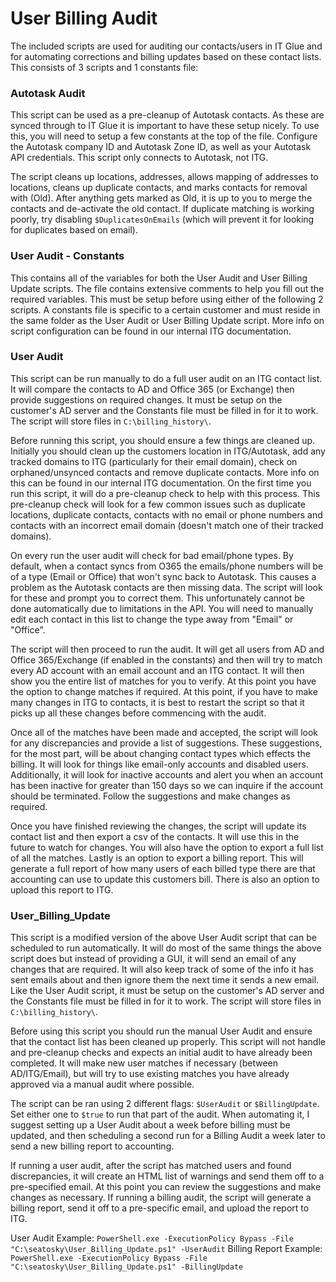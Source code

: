 # User Billing Audit
The included scripts are used for auditing our contacts/users in IT Glue and for automating corrections and billing updates based on these contact lists. This consists of 3 scripts and 1 constants file:

### Autotask Audit
This script can be used as a pre-cleanup of Autotask contacts. As these are synced through to IT Glue it is important to have these setup nicely. To use this, you will need to setup a few constants at the top of the file. Configure the Autotask company ID and Autotask Zone ID, as well as your Autotask API credentials. This script only connects to Autotask, not ITG. 

The script cleans up locations, addresses, allows mapping of addresses to locations, cleans up duplicate contacts, and marks contacts for removal with (Old). After anything gets marked as Old, it is up to you to merge the contacts and de-activate the old contact. If duplicate matching is working poorly, try disabling `$DuplicatesOnEmails` (which will prevent it for looking for duplicates based on email).

### User Audit - Constants
This contains all of the variables for both the User Audit and User Billing Update scripts. The file contains extensive comments to help you fill out the required variables. This must be setup before using either of the following 2 scripts. A constants file is specific to a certain customer and must reside in the same folder as the User Audit or User Billing Update script. More info on script configuration can be found in our internal ITG documentation.

### User Audit
This script can be run manually to do a full user audit on an ITG contact list. It will compare the contacts to AD and Office 365 (or Exchange) then provide suggestions on required changes. It must be setup on the customer's AD server and the Constants file must be filled in for it to work. The script will store files in `C:\billing_history\`.

Before running this script, you should ensure a few things are cleaned up. Initially you should clean up the customers location in ITG/Autotask, add any tracked domains to ITG (particularly for their email domain), check on orphaned/unsynced contacts and remove duplicate contacts. More info on this can be found in our internal ITG documentation. On the first time you run this script, it will do a pre-cleanup check to help with this process. This pre-cleanup check will look for a few common issues such as duplicate locations, duplicate contacts, contacts with no email or phone numbers and contacts with an incorrect email domain (doesn't match one of their tracked domains). 

On every run the user audit will check for bad email/phone types. By default, when a contact syncs from O365 the emails/phone numbers will be of a type (Email or Office) that won't sync back to Autotask. This causes a problem as the Autotask contacts are then missing data. The script will look for these and prompt you to correct them. This unfortunately cannot be done automatically due to limitations in the API. You will need to manually edit each contact in this list to change the type away from "Email" or "Office".

The script will then proceed to run the audit. It will get all users from AD and Office 365/Exchange (if enabled in the constants) and then will try to match every AD account with an email account and an ITG contact. It will then show you the entire list of matches for you to verify. At this point you have the option to change matches if required. At this point, if you have to make many changes in ITG to contacts, it is best to restart the script so that it picks up all these changes before commencing with the audit. 

Once all of the matches have been made and accepted, the script will look for any discrepancies and provide a list of suggestions. These suggestions, for the most part, will be about changing contact types which effects the billing. It will look for things like email-only accounts and disabled users. Additionally, it will look for inactive accounts and alert you when an account has been inactive for greater than 150 days so we can inquire if the account should be terminated. Follow the suggestions and make changes as required.

Once you have finished reviewing the changes, the script will update its contact list and then export a csv of the contacts. It will use this in the future to watch for changes. You will also have the option to export a full list of all the matches. Lastly is an option to export a billing report. This will generate a full report of how many users of each billed type there are that accounting can use to update this customers bill. There is also an option to upload this report to ITG. 

### User_Billing_Update
This script is a modified version of the above User Audit script that can be scheduled to run automatically. It will do most of the same things the above script does but instead of providing a GUI, it will send an email of any changes that are required. It will also keep track of some of the info it has sent emails about and then ignore them the next time it sends a new email. Like the User Audit script, it must be setup on the customer's AD server and the Constants file must be filled in for it to work. The script will store files in `C:\billing_history\`.

Before using this script you should run the manual User Audit and ensure that the contact list has been cleaned up properly. This script will not handle and pre-cleanup checks and expects an initial audit to have already been completed. It will make new user matches if necessary (between AD/ITG/Email), but will try to use existing matches you have already approved via a manual audit where possible.

The script can be ran using 2 different flags: `$UserAudit` or `$BillingUpdate`. Set either one to `$true` to run that part of the audit. When automating it, I suggest setting up a User Audit about a week before billing must be updated, and then scheduling a second run for a Billing Audit a week later to send a new billing report to accounting.

If running a user audit, after the script has matched users and found discrepancies, it will create an HTML list of warnings and send them off to a pre-specified email. At this point you can review the suggestions and make changes as necessary. If running a billing audit, the script will generate a billing report, send it off to a pre-specific email, and upload the report to ITG. 

User Audit Example: `PowerShell.exe -ExecutionPolicy Bypass -File "C:\seatosky\User_Billing_Update.ps1" -UserAudit`
Billing Report Example: `PowerShell.exe -ExecutionPolicy Bypass -File "C:\seatosky\User_Billing_Update.ps1" -BillingUpdate`